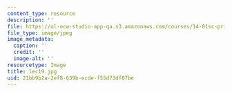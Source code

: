 ```yaml
---
content_type: resource
description: ''
file: https://ol-ocw-studio-app-qa.s3.amazonaws.com/courses/14-01sc-principles-of-microeconomics-fall-2011/21bb9b2a2ef8639becdef55d73df07be_lec19.jpg
file_type: image/jpeg
image_metadata:
  caption: ''
  credit: ''
  image-alt: ''
resourcetype: Image
title: lec19.jpg
uid: 21bb9b2a-2ef8-639b-ecde-f55d73df07be
---
```

